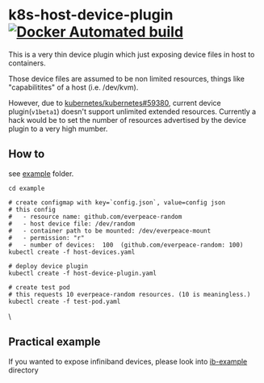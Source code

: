 # k8s-host-device-plugin [![Docker Automated build](https://img.shields.io/docker/automated/everpeace/k8s-host-device-plugin.svg)](https://hub.docker.com/r/everpeace/k8s-host-device-plugin)

This is a very thin device plugin which just exposing device files in host to containers.

Those device files are assumed to be non limited resources, things like "capabilitites" of a host (i.e. /dev/kvm).

However, due to [kubernetes/kubernetes#59380](https://github.com/kubernetes/kubernetes/issues/59380),  current device plugin(`v1beta1`) doesn't support unlimited extended resources.  Currently a hack would be to set the number of resources advertised by the device plugin to a very high mumber.

## How to

see [example](example) folder.

```
cd example

# create configmap with key=`config.json`, value=config json
# this config
#   - resource name: github.com/everpeace-random
#   - host device file: /dev/random
#   - container path to be mounted: /dev/everpeace-mount
#   - permission: "r"
#   - number of devices:  100  (github.com/everpeace-random: 100)
kubectl create -f host-devices.yaml

# deploy device plugin
kubectl create -f host-device-plugin.yaml

# create test pod
# this requests 10 everpeace-random resources. (10 is meaningless.)
kubectl create -f test-pod.yaml
```
\

## Practical example

If you wanted to expose infiniband devices,  please look into [ib-example](ib-example) directory
